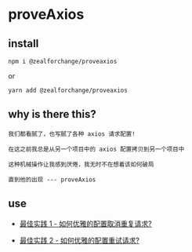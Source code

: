 # proveAxios

## install

`npm i @zealforchange/proveaxios`

or

`yarn add @zealforchange/proveaxios`

## why is there this?

```
我们都看腻了，也写腻了各种 axios 请求配置!

在这之前我总是从另一个项目中的 axios 配置拷贝到另一个项目中

这种机械操作让我感到厌倦，我无时不在想着该如何破局

直到他的出现 --- proveAxios
```

## use

- [最佳实践 1 - 如何优雅的配置取消重复请求?](/docs/cancel_CN.md)

- [最佳实践 2 - 如何优雅的配置重试请求?]()
